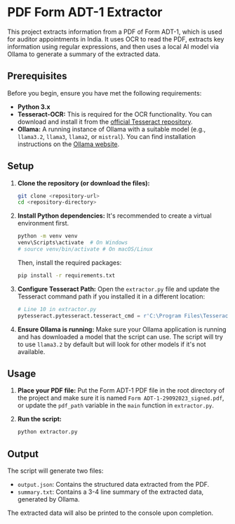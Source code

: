 # PDF Form ADT-1 Extractor

This project extracts information from a PDF of Form ADT-1, which is used for auditor appointments in India. It uses OCR to read the PDF, extracts key information using regular expressions, and then uses a local AI model via Ollama to generate a summary of the extracted data.

## Prerequisites

Before you begin, ensure you have met the following requirements:

*   **Python 3.x**
*   **Tesseract-OCR:** This is required for the OCR functionality. You can download and install it from the [official Tesseract repository](https://github.com/tesseract-ocr/tesseract).
*   **Ollama:** A running instance of Ollama with a suitable model (e.g., `llama3.2`, `llama3`, `llama2`, or `mistral`). You can find installation instructions on the [Ollama website](https://ollama.com/).

## Setup

1.  **Clone the repository (or download the files):**
    ```bash
    git clone <repository-url>
    cd <repository-directory>
    ```

2.  **Install Python dependencies:**
    It's recommended to create a virtual environment first.
    ```bash
    python -m venv venv
    venv\Scripts\activate  # On Windows
    # source venv/bin/activate # On macOS/Linux
    ```
    Then, install the required packages:
    ```bash
    pip install -r requirements.txt
    ```

3.  **Configure Tesseract Path:**
    Open the `extractor.py` file and update the Tesseract command path if you installed it in a different location:
    ```python
    # Line 10 in extractor.py
    pytesseract.pytesseract.tesseract_cmd = r'C:\Program Files\Tesseract-OCR\tesseract.exe'
    ```

4.  **Ensure Ollama is running:**
    Make sure your Ollama application is running and has downloaded a model that the script can use. The script will try to use `llama3.2` by default but will look for other models if it's not available.

## Usage

1.  **Place your PDF file:**
    Put the Form ADT-1 PDF file in the root directory of the project and make sure it is named `Form ADT-1-29092023_signed.pdf`, or update the `pdf_path` variable in the `main` function in `extractor.py`.

2.  **Run the script:**
    ```bash
    python extractor.py
    ```

## Output

The script will generate two files:

*   `output.json`: Contains the structured data extracted from the PDF.
*   `summary.txt`: Contains a 3-4 line summary of the extracted data, generated by Ollama.

The extracted data will also be printed to the console upon completion. 